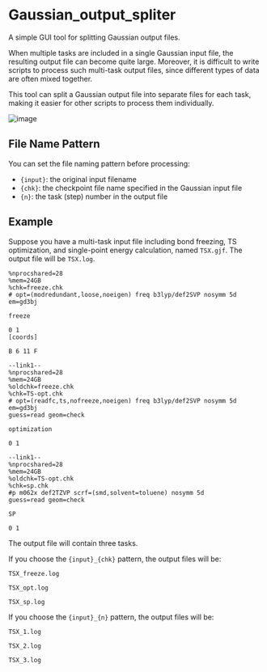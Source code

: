 # Gaussian_output_spliter

A simple GUI tool for splitting Gaussian output files.

When multiple tasks are included in a single Gaussian input file, the resulting output file can become quite large. Moreover, it is difficult to write scripts to process such multi-task output files, since different types of data are often mixed together.

This tool can split a Gaussian output file into separate files for each task, making it easier for other scripts to process them individually.

![image](https://github.com/user-attachments/assets/a171e1c7-004f-40a1-b935-0e01796495ee)

## File Name Pattern

You can set the file naming pattern before processing:

- `{input}`: the original input filename  
- `{chk}`: the checkpoint file name specified in the Gaussian input file  
- `{n}`: the task (step) number in the output file  

## Example

Suppose you have a multi-task input file including bond freezing, TS optimization, and single-point energy calculation, named `TSX.gjf`. The output file will be `TSX.log`.

```gjf
%nprocshared=28
%mem=24GB
%chk=freeze.chk
# opt=(modredundant,loose,noeigen) freq b3lyp/def2SVP nosymm 5d em=gd3bj

freeze

0 1
[coords]

B 6 11 F

--link1--
%nprocshared=28
%mem=24GB
%oldchk=freeze.chk
%chk=TS-opt.chk
# opt=(readfc,ts,nofreeze,noeigen) freq b3lyp/def2SVP nosymm 5d em=gd3bj
guess=read geom=check

optimization

0 1

--link1--
%nprocshared=28
%mem=24GB
%oldchk=TS-opt.chk
%chk=sp.chk
#p m062x def2TZVP scrf=(smd,solvent=toluene) nosymm 5d
guess=read geom=check

SP

0 1
```

The output file will contain three tasks.

If you choose the `{input}_{chk}` pattern, the output files will be:

`TSX_freeze.log`

`TSX_opt.log`

`TSX_sp.log`

If you choose the `{input}_{n}` pattern, the output files will be:

`TSX_1.log`

`TSX_2.log`

`TSX_3.log`
